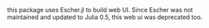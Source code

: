 this package uses Escher.jl to build web UI. Since Escher was not maintained and updated to Julia 0.5, this web ui was deprecated too.
